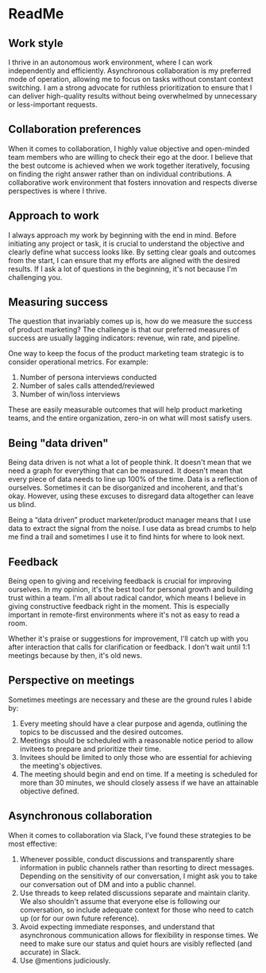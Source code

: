 # ReadMe

## Work style
I thrive in an autonomous work environment, where I can work independently and efficiently. Asynchronous collaboration is my preferred mode of operation, allowing me to focus on tasks without constant context switching. I am a strong advocate for ruthless prioritization to ensure that I can deliver high-quality results without being overwhelmed by unnecessary or less-important requests.

## Collaboration preferences
When it comes to collaboration, I highly value objective and open-minded team members who are willing to check their ego at the door. I believe that the best outcome is achieved when we work together iteratively, focusing on finding the right answer rather than on individual contributions. A collaborative work environment that fosters innovation and respects diverse perspectives is where I thrive.

## Approach to work
I always approach my work by beginning with the end in mind. Before initiating any project or task, it is crucial to understand the objective and clearly define what success looks like. By setting clear goals and outcomes from the start, I can ensure that my efforts are aligned with the desired results. If I ask a lot of questions in the beginning, it's not because I'm challenging you.

## Measuring success
The question that invariably comes up is, how do we measure the success of product marketing? The challenge is that our preferred measures of success are usually lagging indicators: revenue, win rate, and pipeline. 

One way to keep the focus of the product marketing team strategic is to consider operational metrics. For example:
1. Number of persona interviews conducted
2. Number of sales calls attended/reviewed
3. Number of win/loss interviews

These are easily measurable outcomes that will help product marketing teams, and the entire organization, zero-in on what will most satisfy users.

## Being "data driven"
Being data driven is not what a lot of people think. It doesn't mean that we need a graph for everything that can be measured. It doesn't mean that every piece of data needs to line up 100% of the time. Data is a reflection of ourselves. Sometimes it can be disorganized and incoherent, and that's okay. However, using these excuses to disregard data altogether can leave us blind.

Being a “data driven” product marketer/product manager means that I use data to extract the signal from the noise. I use data as bread crumbs to help me find a trail and sometimes I use it to find hints for where to look next.

## Feedback
Being open to giving and receiving feedback is crucial for improving ourselves. In my opinion, it's the best tool for personal growth and building trust within a team. I'm all about radical candor, which means I believe in giving constructive feedback right in the moment. This is especially important in remote-first environments where it's not as easy to read a room.

Whether it's praise or suggestions for improvement, I'll catch up with you after interaction that calls for clarification or feedback. I don't wait until 1:1 meetings because by then, it's old news.

## Perspective on meetings
Sometimes meetings are necessary and these are the ground rules I abide by:
1. Every meeting should have a clear purpose and agenda, outlining the topics to be discussed and the desired outcomes.
2. Meetings should be scheduled with a reasonable notice period to allow invitees to prepare and prioritize their time.
3. Invitees should be limited to only those who are essential for achieving the meeting's objectives.
4. The meeting should begin and end on time. If a meeting is scheduled for more than 30 minutes, we should closely assess if we have an attainable objective defined.

## Asynchronous collaboration
When it comes to collaboration via Slack, I've found these strategies to be most effective:
1. Whenever possible, conduct discussions and transparently share information in public channels rather than resorting to direct messages. Depending on the sensitivity of our conversation, I might ask you to take our conversation out of DM and into a public channel.
2. Use threads to keep related discussions separate and maintain clarity. We also shouldn't assume that everyone else is following our conversation, so include adequate context for those who need to catch up (or for our own future reference).
3. Avoid expecting immediate responses, and understand that asynchronous communication allows for flexibility in response times. We need to make sure our status and quiet hours are visibly reflected (and accurate) in Slack.
4. Use @mentions judiciously.
